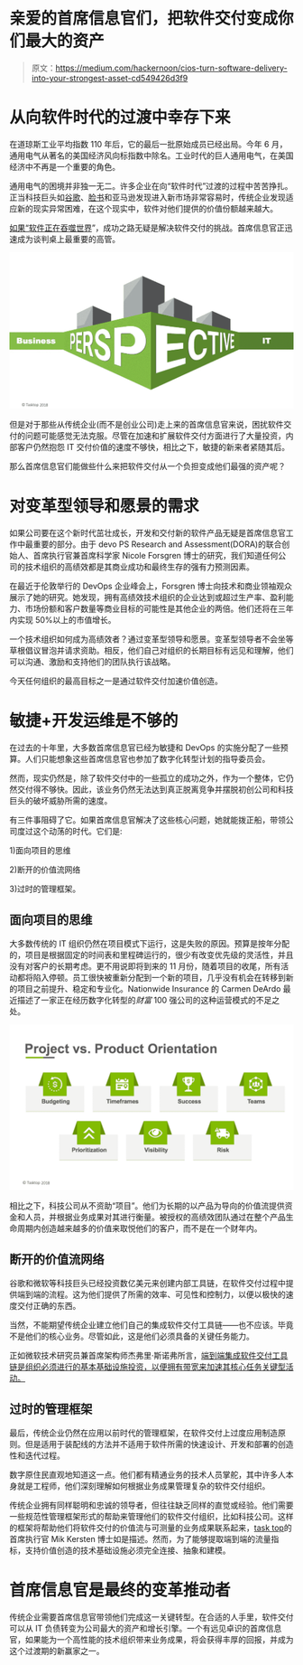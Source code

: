 # 亲爱的首席信息官们，把软件交付变成你们最大的资产

> 原文：<https://medium.com/hackernoon/cios-turn-software-delivery-into-your-strongest-asset-cd549426d3f9>

# 从向软件时代的过渡中幸存下来

在道琼斯工业平均指数 110 年后，它的最后一批原始成员已经出局。今年 6 月，通用电气从著名的美国经济风向标指数中除名。工业时代的巨人通用电气，在美国经济中不再是一个重要的角色。

通用电气的困境并非独一无二。许多企业在向“软件时代”过渡的过程中苦苦挣扎。正当科技巨头如[谷歌](https://hackernoon.com/tagged/google)、[脸书](https://hackernoon.com/tagged/facebook)和亚马逊发现进入新市场非常容易时，传统企业发现适应新的现实异常困难，在这个现实中，软件对他们提供的价值份额越来越大。

[如果“软件正在吞噬世界](https://www.wsj.com/articles/SB10001424053111903480904576512250915629460)”，成功之路无疑是解决软件交付的挑战。首席信息官正迅速成为谈判桌上最重要的高管。

![](img/2cbcc5429c5a4b0f0eb5eefa5ae3aff1.png)

但是对于那些从传统企业(而不是创业公司)走上来的首席信息官来说，困扰软件交付的问题可能感觉无法克服。尽管在加速和扩展软件交付方面进行了大量投资，内部客户仍然抱怨 IT 交付价值的速度不够快，相比之下，敏捷的新来者紧随其后。

那么首席信息官们能做些什么来把软件交付从一个负担变成他们最强的资产呢？

# 对变革型领导和愿景的需求

如果公司要在这个新时代茁壮成长，开发和交付新的软件产品无疑是首席信息官工作中最重要的部分。由于 devo PS Research and Assessment(DORA)的联合创始人、首席执行官兼首席科学家 Nicole Forsgren 博士的研究，我们知道任何公司的技术组织的高绩效都是其商业成功和最终生存的强有力预测因素。

在最近于伦敦举行的 DevOps 企业峰会上，Forsgren 博士向技术和商业领袖观众展示了她的研究。她发现，拥有高绩效技术组织的企业达到或超过生产率、盈利能力、市场份额和客户数量等商业目标的可能性是其他企业的两倍。他们还将在三年内实现 50%以上的市值增长。

一个技术组织如何成为高绩效者？通过变革型领导和愿景。变革型领导者不会坐等草根倡议冒泡并请求资助。相反，他们自己对组织的长期目标有远见和理解，他们可以沟通、激励和支持他们的团队执行该战略。

今天任何组织的最高目标之一是通过软件交付加速价值创造。

# 敏捷+开发运维是不够的

在过去的十年里，大多数首席信息官已经为敏捷和 DevOps 的实施分配了一些预算。人们只能想象这些首席信息官也参加了数字化转型计划的指导委员会。

然而，现实仍然是，除了软件交付中的一些孤立的成功之外，作为一个整体，它仍然交付得不够快。因此，该业务仍然无法达到真正脱离竞争并摆脱初创公司和科技巨头的破坏威胁所需的速度。

有三件事阻碍了它。如果首席信息官解决了这些核心问题，她就能拨正船，带领公司度过这个动荡的时代。它们是:

1)面向项目的思维

2)断开的价值流网络

3)过时的管理框架。

## 面向项目的思维

大多数传统的 IT 组织仍然在项目模式下运行，这是失败的原因。预算是按年分配的，项目是根据固定的时间表和里程碑运行的，很少有改变优先级的灵活性，并且没有对客户的长期考虑。更不用说即将到来的 11 月份，随着项目的收尾，所有活动都将陷入停顿。员工很快被重新分配到一个新的项目，几乎没有机会在转移到新的项目之前提升、稳定和专业化。Nationwide Insurance 的 Carmen DeArdo 最近描述了一家正在经历数字化转型的*财富* 100 强公司的这种运营模式的不足之处。

![](img/083dd96ec76f4156ad38f6971d7fcbcf.png)

相比之下，科技公司从不资助“项目”。他们为长期的以产品为导向的价值流提供资金和人员，并根据业务成果对其进行衡量。被授权的高绩效团队通过在整个产品生命周期内创造越来越多的价值来取悦他们的客户，而不是在一个财年内。

## 断开的价值流网络

谷歌和微软等科技巨头已经投资数亿美元来创建内部工具链，在软件交付过程中提供端到端的流程。这为他们提供了所需的效率、可见性和控制力，以便以极快的速度交付正确的东西。

当然，不能期望传统企业建立他们自己的集成软件交付工具链——也不应该。毕竟不是他们的核心业务。尽管如此，这是他们必须具备的关键任务能力。

正如微软技术研究员兼首席架构师杰弗里·斯诺弗所言，[端到端集成软件交付工具链是组织必须进行的基本基础设施投资，以便拥有带宽来加速其核心任务关键型活动。](https://www.youtube.com/watch?v=nKyF8fzed0w)

## 过时的管理框架

最后，传统企业仍然在应用以前时代的管理框架，在软件交付上过度应用制造原则。但是适用于装配线的方法并不适用于软件所需的快速设计、开发和部署的创造性和迭代过程。

数字原住民直观地知道这一点。他们都有精通业务的技术人员掌舵，其中许多人本身就是工程师，他们深刻理解如何根据业务成果管理复杂的软件交付组织。

传统企业拥有同样聪明和忠诚的领导者，但往往缺乏同样的直觉或经验。他们需要一些规范性管理框架形式的帮助来管理他们的软件交付组织，比如科技公司。这样的框架将帮助他们将软件交付的价值流与可测量的业务成果联系起来，[task top](https://www.youtube.com/watch?v=g5cIqV1YWzw)的首席执行官 Mik Kersten 博士如是描述。然而，为了能够提取端到端的流量指标，支持价值创造的技术基础设施必须完全连接、抽象和建模。

# 首席信息官是最终的变革推动者

传统企业需要首席信息官带领他们完成这一关键转型。在合适的人手里，软件交付可以从 IT 负债转变为公司最大的资产和增长引擎。一个有远见卓识的首席信息官，如果能为一个高性能的技术组织带来业务成果，将会获得丰厚的回报，并成为这个过渡期的新赢家之一。